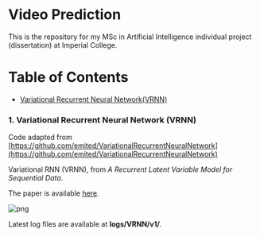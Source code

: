 # Video Prediction 

This is the repository for my MSc in Artificial Intelligence individual project (dissertation) at Imperial College. 

# Table of Contents 
   * [Variational Recurrent Neural Network(VRNN)](#ariational-Recurrent-Neural-Network)

### 1. Variational Recurrent Neural Network (VRNN)

Code adapted from [https://github.com/emited/VariationalRecurrentNeuralNetwork](https://github.com/emited/VariationalRecurrentNeuralNetwork)

Variational RNN (VRNN), from *A Recurrent Latent Variable Model for Sequential Data*.

The paper is available [here](https://arxiv.org/abs/1506.02216).

![png](images/fig_1_vrnn.png)

Latest log files are available at **logs/VRNN/v1/**. 



